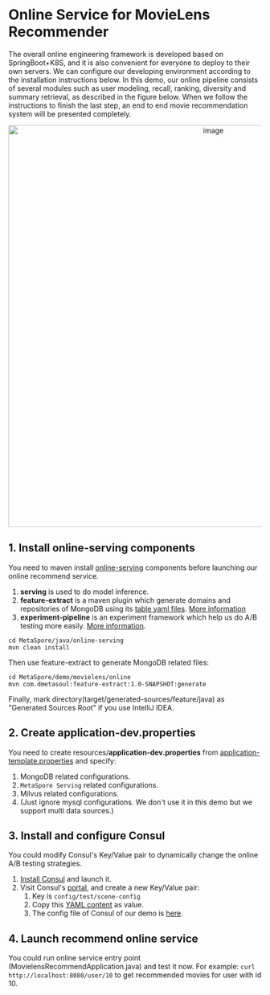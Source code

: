 # Online Service for MovieLens Recommender

The overall online engineering framework is developed based on SpringBoot+K8S, and it is also convenient for everyone to deploy to their own servers. We can configure our developing environment according to the installation instructions below. In this demo, our online pipeline consists of several modules such as user modeling, recall, ranking, diversity and summary retrieval, as described in the figure below. When we follow the instructions to finish the last step, an end to end movie recommendation system will be presented completely.

<p align="center">
   <img width="800" alt="image" src="https://user-images.githubusercontent.com/7464971/160770284-26bd3885-4d47-4c00-9260-b3dc1aeb4263.png">
</p>

## 1. Install online-serving components
You need to maven install [online-serving](https://github.com/meta-soul/MetaSpore/tree/main/java/online-serving) components 
before launching our online recommend service.
1. **serving** is used to do model inference.
2. **feature-extract** is a maven plugin which generate domains and repositories of MongoDB using its [table yaml files](https://github.com/meta-soul/MetaSpore/tree/main/demo/movielens/online/src/main/resources/tables). [More information](https://github.com/meta-soul/MetaSpore/blob/main/java/online-serving/feature-extract/README.md)
3. **experiment-pipeline** is an experiment framework which help us do A/B testing more easily. [More information](https://github.com/meta-soul/MetaSpore/blob/main/java/online-serving/experiment-pipeline/README.md).
```
cd MetaSpore/java/online-serving
mvn clean install 
```
Then use feature-extract to generate MongoDB related files:
```
cd MetaSpore/demo/movielens/online
mvn com.dmetasoul:feature-extract:1.0-SNAPSHOT:generate
```
Finally, mark directory(target/generated-sources/feature/java) as "Generated Sources Root" if you use IntelliJ IDEA.

## 2. Create application-dev.properties
You need to create resources/**application-dev.properties** from [application-template.properties](https://github.com/meta-soul/MetaSpore/blob/main/demo/movielens/online/src/main/resources/application-template.properties) and specify:
1. MongoDB related configurations. 
2. `MetaSpore Serving` related configurations.
3. Milvus related configurations.
4. (Just ignore mysql configurations. We don't use it in this demo but we support multi data sources.)

## 3. Install and configure Consul
You could modify Consul's Key/Value pair to dynamically change the online A/B testing strategies.
1. [Install Consul](https://www.consul.io/downloads) and launch it.
2. Visit Consul's [portal](http://localhost:8500/ui/dc1/kv), and create a new Key/Value pair:
   1. Key is `config/test/scene-config`
   2. Copy this [YAML content](https://github.com/meta-soul/MetaSpore/blob/main/demo/movielens/online/src/main/resources/experiment.yaml) as value. 
   3. The config file of Consul of our demo is [here](https://github.com/meta-soul/MetaSpore/blob/main/demo/movielens/online/src/main/resources/bootstrap.yml).

## 4. Launch recommend online service
You could run online service entry point (MovielensRecommendApplication.java) and test it now.
For example: `curl http://localhost:8080/user/10` to get recommended movies for user with id 10.

